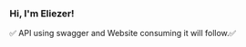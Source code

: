 ### Hi, I'm Eliezer!

✅ API using swagger and Website consuming it will follow.✅
<!--✅ You can check the working API [here](https://elyvillaapi.azurewebsites.net/index.html).<br/>
✅ [Here](https://elyvillaweb.azurewebsites.net/) is the website consuming the API.-->
